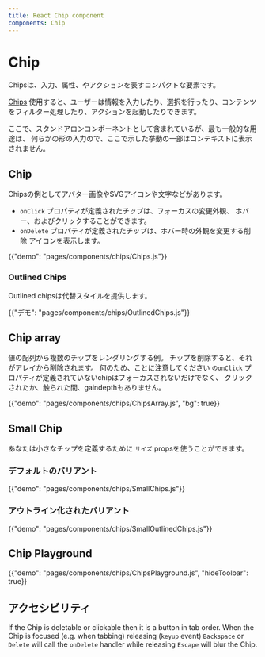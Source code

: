 ```yaml
---
title: React Chip component
components: Chip
---
```


# Chip

<p class="description">Chipsは、入力、属性、やアクションを表すコンパクトな要素です。</p>

[Chips](https://material.io/design/components/chips.html) 使用すると、ユーザーは情報を入力したり、選択を行ったり、コンテンツをフィルター処理したり、アクションを起動したりできます。

ここで、スタンドアロンコンポーネントとして含まれているが、最も一般的な用途は、 何らかの形の入力ので、ここで示した挙動の一部はコンテキストに表示されません。

## Chip

Chipsの例としてアバター画像やSVGアイコンや文字などがあります。

- `onClick` プロパティが定義されたチップは、フォーカスの変更外観、 ホバー、およびクリックすることができます。
- `onDelete` プロパティが定義されたチップは、ホバー時の外観を変更する削除 アイコンを表示します。

{{"demo": "pages/components/chips/Chips.js"}}

### Outlined Chips

Outlined chipsは代替スタイルを提供します。

{{"デモ": "pages/components/chips/OutlinedChips.js"}}

## Chip array

値の配列から複数のチップをレンダリングする例。 チップを削除すると、それがアレイから削除されます。 何のため、ことに注意してください `のonClick` プロパティが定義されていないchipはフォーカスされないだけでなく、 クリックされたか、触られた間、gaindepthもありません。

{{"demo": "pages/components/chips/ChipsArray.js", "bg": true}}

## Small Chip

あなたは小さなチップを定義するために `サイズ` propsを使うことができます。

### デフォルトのバリアント

{{"demo": "pages/components/chips/SmallChips.js"}}

### アウトライン化されたバリアント

{{"demo": "pages/components/chips/SmallOutlinedChips.js"}}

## Chip Playground

{{"demo": "pages/components/chips/ChipsPlayground.js", "hideToolbar": true}}

## アクセシビリティ

If the Chip is deletable or clickable then it is a button in tab order. When the Chip is focused (e.g. when tabbing) releasing (`keyup` event) `Backspace` or `Delete` will call the `onDelete` handler while releasing `Escape` will blur the Chip.